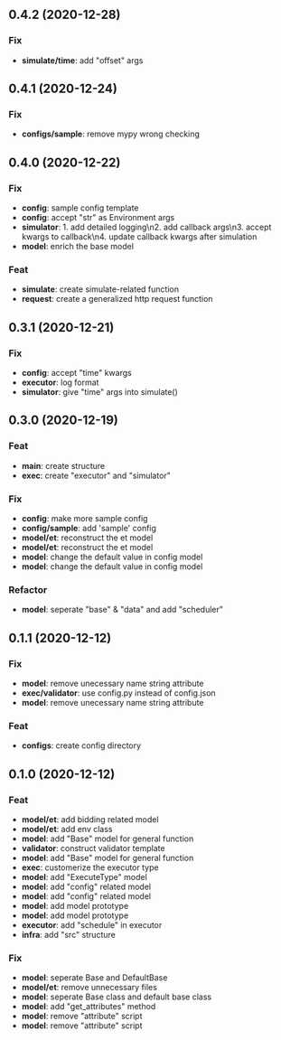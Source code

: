 ## 0.4.2 (2020-12-28)

### Fix

- **simulate/time**: add "offset" args

## 0.4.1 (2020-12-24)

### Fix

- **configs/sample**: remove mypy wrong checking

## 0.4.0 (2020-12-22)

### Fix

- **config**: sample config template
- **config**: accept "str" as Environment args
- **simulator**: 1. add detailed logging\n2. add callback args\n3. accept kwargs to callback\n4. update callback kwargs after simulation
- **model**: enrich the base model

### Feat

- **simulate**: create simulate-related function
- **request**: create a generalized http request function

## 0.3.1 (2020-12-21)

### Fix

- **config**: accept "time" kwargs
- **executor**: log format
- **simulator**: give "time" args into simulate()

## 0.3.0 (2020-12-19)

### Feat

- **main**: create structure
- **exec**: create "executor" and "simulator"

### Fix

- **config**: make more sample config
- **config/sample**: add 'sample' config
- **model/et**: reconstruct the et model
- **model/et**: reconstruct the et model
- **model**: change the default value in config model
- **model**: change the default value in config model

### Refactor

- **model**: seperate "base" & "data" and add "scheduler"

## 0.1.1 (2020-12-12)

### Fix

- **model**: remove unecessary name string attribute
- **exec/validator**: use config.py instead of config.json
- **model**: remove unecessary name string attribute

### Feat

- **configs**: create config directory

## 0.1.0 (2020-12-12)

### Feat

- **model/et**: add bidding related model
- **model/et**: add env class
- **model**: add "Base" model for general function
- **validator**: construct validator template
- **model**: add "Base" model for general function
- **exec**: customerize the executor type
- **model**: add "ExecuteType" model
- **model**: add "config" related model
- **model**: add "config" related model
- **model**: add model prototype
- **model**: add model prototype
- **executor**: add "schedule" in executor
- **infra**: add "src" structure

### Fix

- **model**: seperate Base and DefaultBase
- **model/et**: remove unnecessary files
- **model**: seperate Base class and default base class
- **model**: add "get_attributes" method
- **model**: remove "attribute" script
- **model**: remove "attribute" script
